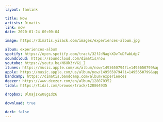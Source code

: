 ```yaml
---
layout: fanlink

title: Now
artists: Dimatis
link: now
date: 2020-01-24 00:00:04

image: https://dimatis.yizack.com/images/experiences-album.jpg

album: experiences-album
spotify: https://open.spotify.com/track/32fJdNagkXDvTuDFwbLdp7
soundcloud: https://soundcloud.com/dimatis/now
youtube: https://youtu.be/N6Uk3rVGi_I
itunes: https://music.apple.com/us/album/now/1495650794?i=1495650799&app=itunes
apple: https://music.apple.com/us/album/now/1495650794?i=1495650799&app=music
bandcamp: https://dimatis.bandcamp.com/album/experiences
deezer: https://www.deezer.com/en/album/128070352
tidal: https://tidal.com/browse/track/128864935

dropbox: 0l0ajzxw08g1dz6

download: true

dark: false
---
```

